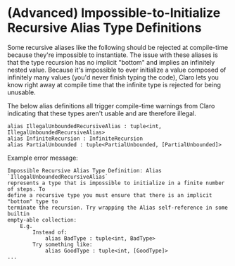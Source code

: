 # (Advanced) Impossible-to-Initialize Recursive Alias Type Definitions

Some recursive aliases like the following should be rejected at compile-time because they're impossible to instantiate.
The issue with these aliases is that the type recursion has no implicit "bottom" and implies an infinitely nested value.
Because it's impossible to ever initialize a value composed of infinitely many values (you'd never finish typing the
code), Claro lets you know right away at compile time that the infinite type is rejected for being unusable.

The below alias definitions all trigger compile-time warnings from Claro indicating that these types aren't usable and
are therefore illegal.

```
alias IllegalUnboundedRecursiveAlias : tuple<int, IllegalUnboundedRecursiveAlias>
alias InfiniteRecursion : InfiniteRecursion
alias PartialUnbounded : tuple<PartialUnbounded, [PartialUnbounded]>
```

Example error message:

```
Impossible Recursive Alias Type Definition: Alias `IllegalUnboundedRecursiveAlias`
represents a type that is impossible to initialize in a finite number of steps. To
define a recursive type you must ensure that there is an implicit "bottom" type to
terminate the recursion. Try wrapping the Alias self-reference in some builtin
empty-able collection:
	E.g.
		Instead of:
			alias BadType : tuple<int, BadType>
		Try something like:
			alias GoodType : tuple<int, [GoodType]>
...
```
